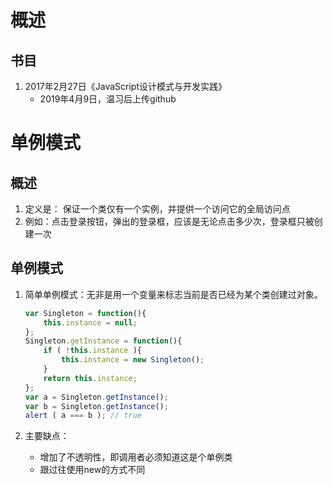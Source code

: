 # 概述

## 书目

1. 2017年2月27日《JavaScript设计模式与开发实践》
	- 2019年4月9日，温习后上传github

# 单例模式

## 概述

1. 定义是： 保证一个类仅有一个实例，并提供一个访问它的全局访问点
2. 例如：点击登录按钮，弹出的登录框，应该是无论点击多少次，登录框只被创建一次

## 单例模式

1. 简单单例模式：无非是用一个变量来标志当前是否已经为某个类创建过对象。

	```javascript
	var Singleton = function(){
	    this.instance = null;
	};
	Singleton.getInstance = function(){
	    if ( !this.instance ){
	        this.instance = new Singleton();
	    }
	    return this.instance;
	};
	var a = Singleton.getInstance();
	var b = Singleton.getInstance();
	alert ( a === b ); // true
	```

2. 主要缺点：

	- 增加了不透明性，即调用者必须知道这是个单例类
	- 跟过往使用new的方式不同
